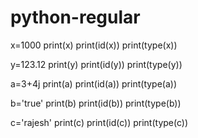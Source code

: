 # python-regular
x=1000
print(x)
print(id(x))
print(type(x))

y=123.12
print(y)
print(id(y))
print(type(y))

a=3+4j
print(a)
print(id(a))
print(type(a))

b='true'
print(b)
print(id(b))
print(type(b))

c='rajesh'
print(c)
print(id(c))
print(type(c))
